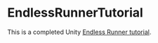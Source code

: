 # EndlessRunnerTutorial

This is a completed Unity [Endless Runner tutorial](https://www.youtube.com/watch?v=u5hRtTEhnOA&list=PLZ1b66Z1KFKit4cSry_LWBisrSbVkEF4t).
